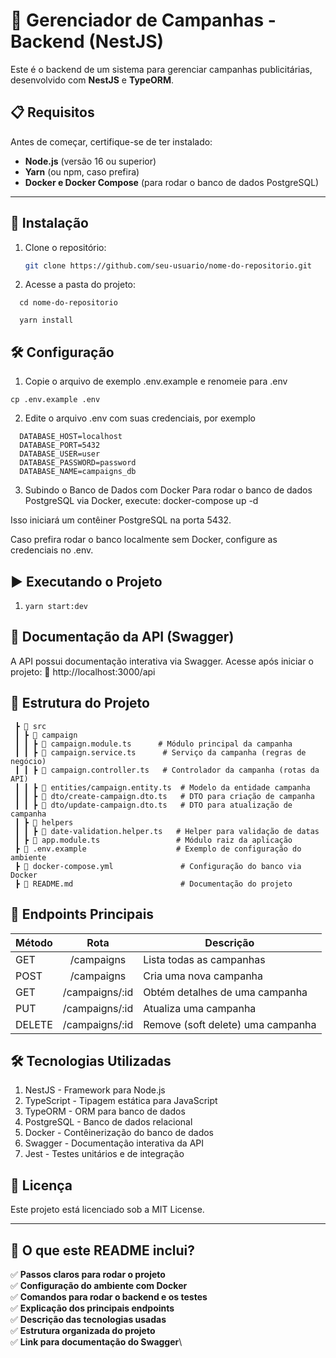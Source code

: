 # 🚀 Gerenciador de Campanhas - Backend (NestJS)

Este é o backend de um sistema para gerenciar campanhas publicitárias, desenvolvido com **NestJS** e **TypeORM**.

## 📋 **Requisitos**
Antes de começar, certifique-se de ter instalado:
- **Node.js** (versão 16 ou superior)
- **Yarn** (ou npm, caso prefira)
- **Docker e Docker Compose** (para rodar o banco de dados PostgreSQL)

---

## 🔧 **Instalação**
1. Clone o repositório:
   ```sh
   git clone https://github.com/seu-usuario/nome-do-repositorio.git


2. Acesse a pasta do projeto:
```
  cd nome-do-repositorio

  yarn install
```

## 🛠️ **Configuração**
1. Copie o arquivo de exemplo .env.example e renomeie para .env
  ```
  cp .env.example .env
  ```

2. Edite o arquivo .env com suas credenciais, por exemplo
```
  DATABASE_HOST=localhost
  DATABASE_PORT=5432
  DATABASE_USER=user
  DATABASE_PASSWORD=password
  DATABASE_NAME=campaigns_db
```

3. Subindo o Banco de Dados com Docker
Para rodar o banco de dados PostgreSQL via Docker, execute:
  docker-compose up -d

  Isso iniciará um contêiner PostgreSQL na porta 5432.

  Caso prefira rodar o banco localmente sem Docker, configure as credenciais no .env.


## ▶️ **Executando o Projeto**

1. ```yarn start:dev```


## 📖 **Documentação da API (Swagger)**
A API possui documentação interativa via Swagger.
Acesse após iniciar o projeto: 🔗 http://localhost:3000/api


## 📂 **Estrutura do Projeto**

```
 ┣ 📂 src
 ┃ ┣ 📂 campaign
 ┃ ┃ ┣ 📜 campaign.module.ts      # Módulo principal da campanha
 ┃ ┃ ┣ 📜 campaign.service.ts      # Serviço da campanha (regras de negócio)
 ┃ ┃ ┣ 📜 campaign.controller.ts   # Controlador da campanha (rotas da API)
 ┃ ┃ ┣ 📜 entities/campaign.entity.ts  # Modelo da entidade campanha
 ┃ ┃ ┣ 📜 dto/create-campaign.dto.ts   # DTO para criação de campanha
 ┃ ┃ ┣ 📜 dto/update-campaign.dto.ts   # DTO para atualização de campanha
 ┃ ┣ 📂 helpers
 ┃ ┃ ┣ 📜 date-validation.helper.ts   # Helper para validação de datas
 ┃ ┣ 📜 app.module.ts                 # Módulo raiz da aplicação
 ┣ 📜 .env.example                    # Exemplo de configuração do ambiente
 ┣ 📜 docker-compose.yml               # Configuração do banco via Docker
 ┣ 📜 README.md                        # Documentação do projeto
```

## 🚀 Endpoints Principais
| Método |	Rota |	Descrição |
| --------- | :--------: | --------- |
| GET	| /campaigns	 |  Lista todas as campanhas |
| POST | 	/campaigns	 |  Cria uma nova campanha
| GET	| /campaigns/:id	 |  Obtém detalhes de uma campanha |
| PUT	| /campaigns/:id	 |  Atualiza uma campanha |
| DELETE |	/campaigns/:id	 |  Remove (soft delete) uma campanha |



## 🛠 Tecnologias Utilizadas
1. NestJS - Framework para Node.js
2. TypeScript - Tipagem estática para JavaScript
3. TypeORM - ORM para banco de dados
4. PostgreSQL - Banco de dados relacional
5. Docker - Contêinerização do banco de dados
6. Swagger - Documentação interativa da API
7. Jest - Testes unitários e de integração



## 📜 Licença
Este projeto está licenciado sob a MIT License.

---

## **📌 O que este README inclui?**
✅ **Passos claros para rodar o projeto**\
✅ **Configuração do ambiente com Docker**\
✅ **Comandos para rodar o backend e os testes**\
✅ **Explicação dos principais endpoints**\
✅ **Descrição das tecnologias usadas**\
✅ **Estrutura organizada do projeto**\
✅ **Link para documentação do Swagger**\
